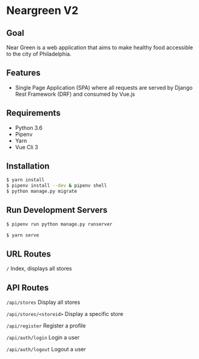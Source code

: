 # Neargreen V2

## Goal

Near Green is a web application that aims to make healthy food accessible to the city of Philadelphia.

## Features

- Single Page Application (SPA) where all requests are served by Django Rest Framework (DRF) and consumed by Vue.js

## Requirements

- Python 3.6
- Pipenv
- Yarn
- Vue Cli 3

## Installation

```bash
$ yarn install
$ pipenv install --dev & pipenv shell
$ python manage.py migrate
```

## Run Development Servers

```bash
$ pipenv run python manage.py runserver
```

```bash
$ yarn serve
```

## URL Routes

`/` Index, displays all stores

## API Routes

`/api/stores` Display all stores

`/api/stores/<storeid>` Display a specific store

`/api/register` Register a profile

`/api/auth/login` Login a user

`/api/auth/logout` Logout a user
